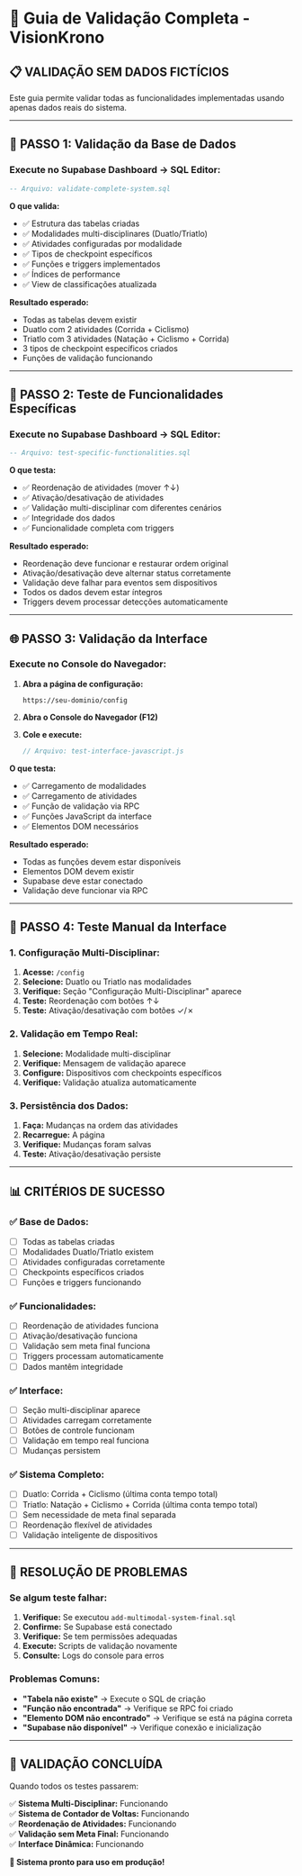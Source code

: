 # 🧪 Guia de Validação Completa - VisionKrono

## 📋 **VALIDAÇÃO SEM DADOS FICTÍCIOS**

Este guia permite validar todas as funcionalidades implementadas usando apenas dados reais do sistema.

---

## 🔧 **PASSO 1: Validação da Base de Dados**

### **Execute no Supabase Dashboard → SQL Editor:**

```sql
-- Arquivo: validate-complete-system.sql
```

**O que valida:**
- ✅ Estrutura das tabelas criadas
- ✅ Modalidades multi-disciplinares (Duatlo/Triatlo)
- ✅ Atividades configuradas por modalidade
- ✅ Tipos de checkpoint específicos
- ✅ Funções e triggers implementados
- ✅ Índices de performance
- ✅ View de classificações atualizada

**Resultado esperado:**
- Todas as tabelas devem existir
- Duatlo com 2 atividades (Corrida + Ciclismo)
- Triatlo com 3 atividades (Natação + Ciclismo + Corrida)
- 3 tipos de checkpoint específicos criados
- Funções de validação funcionando

---

## 🧪 **PASSO 2: Teste de Funcionalidades Específicas**

### **Execute no Supabase Dashboard → SQL Editor:**

```sql
-- Arquivo: test-specific-functionalities.sql
```

**O que testa:**
- ✅ Reordenação de atividades (mover ↑↓)
- ✅ Ativação/desativação de atividades
- ✅ Validação multi-disciplinar com diferentes cenários
- ✅ Integridade dos dados
- ✅ Funcionalidade completa com triggers

**Resultado esperado:**
- Reordenação deve funcionar e restaurar ordem original
- Ativação/desativação deve alternar status corretamente
- Validação deve falhar para eventos sem dispositivos
- Todos os dados devem estar íntegros
- Triggers devem processar detecções automaticamente

---

## 🌐 **PASSO 3: Validação da Interface**

### **Execute no Console do Navegador:**

1. **Abra a página de configuração:**
   ```
   https://seu-dominio/config
   ```

2. **Abra o Console do Navegador (F12)**

3. **Cole e execute:**
   ```javascript
   // Arquivo: test-interface-javascript.js
   ```

**O que testa:**
- ✅ Carregamento de modalidades
- ✅ Carregamento de atividades
- ✅ Função de validação via RPC
- ✅ Funções JavaScript da interface
- ✅ Elementos DOM necessários

**Resultado esperado:**
- Todas as funções devem estar disponíveis
- Elementos DOM devem existir
- Supabase deve estar conectado
- Validação deve funcionar via RPC

---

## 🎯 **PASSO 4: Teste Manual da Interface**

### **1. Configuração Multi-Disciplinar:**

1. **Acesse:** `/config`
2. **Selecione:** Duatlo ou Triatlo nas modalidades
3. **Verifique:** Seção "Configuração Multi-Disciplinar" aparece
4. **Teste:** Reordenação com botões ↑↓
5. **Teste:** Ativação/desativação com botões ✓/✗

### **2. Validação em Tempo Real:**

1. **Selecione:** Modalidade multi-disciplinar
2. **Verifique:** Mensagem de validação aparece
3. **Configure:** Dispositivos com checkpoints específicos
4. **Verifique:** Validação atualiza automaticamente

### **3. Persistência dos Dados:**

1. **Faça:** Mudanças na ordem das atividades
2. **Recarregue:** A página
3. **Verifique:** Mudanças foram salvas
4. **Teste:** Ativação/desativação persiste

---

## 📊 **CRITÉRIOS DE SUCESSO**

### **✅ Base de Dados:**
- [ ] Todas as tabelas criadas
- [ ] Modalidades Duatlo/Triatlo existem
- [ ] Atividades configuradas corretamente
- [ ] Checkpoints específicos criados
- [ ] Funções e triggers funcionando

### **✅ Funcionalidades:**
- [ ] Reordenação de atividades funciona
- [ ] Ativação/desativação funciona
- [ ] Validação sem meta final funciona
- [ ] Triggers processam automaticamente
- [ ] Dados mantêm integridade

### **✅ Interface:**
- [ ] Seção multi-disciplinar aparece
- [ ] Atividades carregam corretamente
- [ ] Botões de controle funcionam
- [ ] Validação em tempo real funciona
- [ ] Mudanças persistem

### **✅ Sistema Completo:**
- [ ] Duatlo: Corrida + Ciclismo (última conta tempo total)
- [ ] Triatlo: Natação + Ciclismo + Corrida (última conta tempo total)
- [ ] Sem necessidade de meta final separada
- [ ] Reordenação flexível de atividades
- [ ] Validação inteligente de dispositivos

---

## 🚨 **RESOLUÇÃO DE PROBLEMAS**

### **Se algum teste falhar:**

1. **Verifique:** Se executou `add-multimodal-system-final.sql`
2. **Confirme:** Se Supabase está conectado
3. **Verifique:** Se tem permissões adequadas
4. **Execute:** Scripts de validação novamente
5. **Consulte:** Logs do console para erros

### **Problemas Comuns:**

- **"Tabela não existe"** → Execute o SQL de criação
- **"Função não encontrada"** → Verifique se RPC foi criado
- **"Elemento DOM não encontrado"** → Verifique se está na página correta
- **"Supabase não disponível"** → Verifique conexão e inicialização

---

## 🎉 **VALIDAÇÃO CONCLUÍDA**

Quando todos os testes passarem:

✅ **Sistema Multi-Disciplinar:** Funcionando  
✅ **Sistema de Contador de Voltas:** Funcionando  
✅ **Reordenação de Atividades:** Funcionando  
✅ **Validação sem Meta Final:** Funcionando  
✅ **Interface Dinâmica:** Funcionando  

**🎯 Sistema pronto para uso em produção!**
